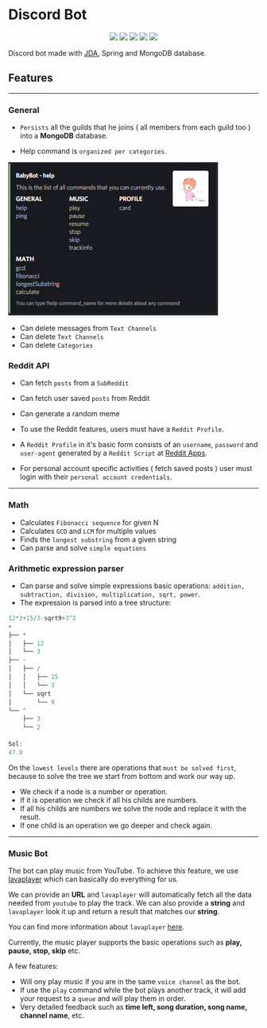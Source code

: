 # Discord Bot
<p align = "center">
<img src = "https://img.shields.io/badge/JAVA-blue">
<img src = "https://img.shields.io/badge/SPRING BOOT-green">
<img src = "https://img.shields.io/badge/JDA-purple">
<img src = "https://img.shields.io/badge/MONGO DB-green">
<img src = "https://img.shields.io/badge/LAVAPLAYER-red">
</p>

Discord bot made with [JDA](https://github.com/DV8FromTheWorld/JDA), Spring and MongoDB database.

## Features
---
### General
* `Persists` all the guilds that he joins ( all members from each guild too ) into a **MongoDB** database.

* Help command is `organized per categories`.

 ![help_command image](https://github.com/giuraionut/discord-bot/blob/main/github_resources/help_command.png)

* Can delete messages from `Text Channels`
* Can delete `Text Channels`
* Can delete `Categories`

### Reddit API
* Can fetch `posts` from a `SubReddit`
* Can fetch user saved `posts` from Reddit
* Can generate a random meme

* To use the Reddit features, users must have a `Reddit Profile`.
* A `Reddit Profile` in it's basic form consists of an `username`, `password` and `user-agent` generated by a `Reddit Script` at [Reddit Apps](https://www.reddit.com/prefs/apps).
* For personal account specific activities ( fetch saved posts ) user must login with their `personal account credentials`.

---
### Math
* Calculates `Fibonacci sequence` for given N
* Calculates `GCD` and `LCM` for multiple values
* Finds the `longest substring` from a given string
* Can parse and solve `simple equations`

### Arithmetic expression parser
* Can parse and solve simple expressions basic operations: `addition, subtraction, division, multiplication, sqrt, power`.
* The expression is parsed into a tree structure:
```java
12*3+15/3-sqrt9+3^2
+
├── *
│   ├── 12
│   └── 3
├── -
│   ├── /
│   │   ├── 15
│   │   └── 3
│   └── sqrt
│       └── 9
└── ^
    ├── 3
    └── 2

Sol:
47.0
```
On the `lowest levels` there are operations that `must be solved first`, because to solve the tree we start from bottom and work our way up.
* We check if a node is a number or operation. 
* If it is operation we check if all his childs are numbers. 
* If all his childs are numbers we solve the node and replace it with the result. 
* If one child is an operation we go deeper and check again.
---
### Music Bot
The bot can play music from YouTube. To achieve this feature, we use [lavaplayer](https://github.com/sedmelluq/lavaplayer) which can basically do everything for us.

We can provide an **URL** and `lavaplayer` will automatically fetch all the data needed from `youtube` to play the track.
We can also provide a **string** and `lavaplayer` look it up and return a result that matches our **string**.

You can find more information about `lavaplayer` [here](https://github.com/sedmelluq/lavaplayer).

Currently, the music player supports the basic operations such as **play, pause, stop, skip** etc.

A few features:
* Will ony play music if you are in the same `voice channel` as the bot.
* If use the `play` command while the bot plays another track, it will add your request to a `queue` and will play them in order.
* Very detailed feedback such as **time left, song duration, song name, channel name**, etc.
